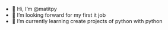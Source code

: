 - 👋 Hi, I’m @matitpy
- 👀 I’m looking forward for my first it job
- 🌱 I’m currently learning create projects of python with python

<!---
matitpy/matitpy is a ✨ special ✨ repository because its `README.md` (this file) appears on your GitHub profile.
You can click the Preview link to take a look at your changes.
--->
